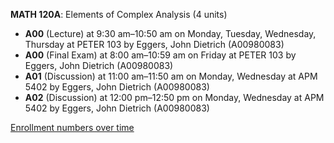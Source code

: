 **MATH 120A**: Elements of Complex Analysis (4 units)

- **A00** (Lecture) at 9:30 am–10:50 am on Monday, Tuesday, Wednesday, Thursday at PETER 103 by Eggers, John Dietrich (A00980083)
- **A00** (Final Exam) at 8:00 am–10:59 am on Friday at PETER 103 by Eggers, John Dietrich (A00980083)
- **A01** (Discussion) at 11:00 am–11:50 am on Monday, Wednesday at APM 5402 by Eggers, John Dietrich (A00980083)
- **A02** (Discussion) at 12:00 pm–12:50 pm on Monday, Wednesday at APM 5402 by Eggers, John Dietrich (A00980083)

[Enrollment numbers over time](./MATH120A.tsv)
